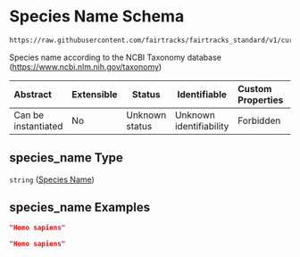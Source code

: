 # Species Name Schema

```txt
https://raw.githubusercontent.com/fairtracks/fairtracks_standard/v1/current/json/schema/fairtracks_sample.schema.json#/properties/species_name
```

Species name according to the NCBI Taxonomy database (<https://www.ncbi.nlm.nih.gov/taxonomy>)


| Abstract            | Extensible | Status         | Identifiable            | Custom Properties | Additional Properties | Access Restrictions | Defined In                                                                                             |
| :------------------ | ---------- | -------------- | ----------------------- | :---------------- | --------------------- | ------------------- | ------------------------------------------------------------------------------------------------------ |
| Can be instantiated | No         | Unknown status | Unknown identifiability | Forbidden         | Allowed               | none                | [fairtracks_sample.schema.json\*](../json/schema/fairtracks_sample.schema.json "open original schema") |

## species_name Type

`string` ([Species Name](fairtracks_sample-properties-species-name.md))

## species_name Examples

```json
"Homo sapiens"
```

```json
"Homo sapiens"
```
